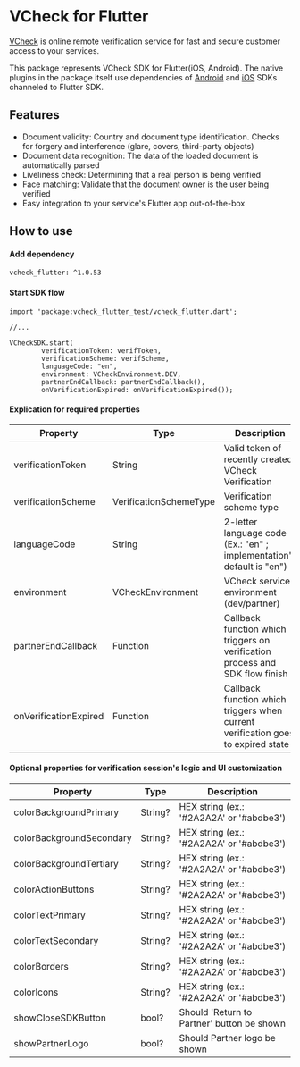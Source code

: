# VCheck for Flutter

[VCheck](https://vycheck.com/) is online remote verification service for fast and secure customer access to your services.

This package represents VCheck SDK for Flutter(iOS, Android).
The native plugins in the package itself use dependencies of [Android](https://jitpack.io/#VCheckOrg/vcheck_android) and [iOS](https://cocoapods.org/pods/VCheckSDK) SDKs channeled to Flutter SDK.

## Features

- Document validity: Country and document type identification. Checks for forgery and interference (glare, covers, third-party objects)
- Document data recognition: The data of the loaded document is automatically parsed
- Liveliness check: Determining that a real person is being verified
- Face matching: Validate that the document owner is the user being verified
- Easy integration to your service's Flutter app out-of-the-box

## How to use
#### Add dependency 

```
vcheck_flutter: ^1.0.53
```

#### Start SDK flow

```
import 'package:vcheck_flutter_test/vcheck_flutter.dart';

//...

VCheckSDK.start(
        verificationToken: verifToken,
        verificationScheme: verifScheme,
        languageCode: "en",
        environment: VCheckEnvironment.DEV,
        partnerEndCallback: partnerEndCallback(),
        onVerificationExpired: onVerificationExpired());
```


#### Explication for required properties

| Property | Type | Description |
| ----------- | ----------- | ----------- |
| verificationToken | String | Valid token of recently created VCheck Verification |
| verificationScheme | VerificationSchemeType | Verification scheme type |
| languageCode | String | 2-letter language code (Ex.: "en" ; implementation's default is "en") |
| environment | VCheckEnvironment | VCheck service environment (dev/partner) |
| partnerEndCallback | Function | Callback function which triggers on verification process and SDK flow finish |
| onVerificationExpired | Function | Callback function which triggers when current verification goes to expired state |


#### Optional properties for verification session's logic and UI customization

| Property | Type | Description |
| ----------- | ----------- | ----------- |
| colorBackgroundPrimary | String? | HEX string (ex.: '#2A2A2A' or '#abdbe3') |
| colorBackgroundSecondary | String? | HEX string (ex.: '#2A2A2A' or '#abdbe3') |
| colorBackgroundTertiary | String? | HEX string (ex.: '#2A2A2A' or '#abdbe3') |
| colorActionButtons | String? | HEX string (ex.: '#2A2A2A' or '#abdbe3') |
| colorTextPrimary | String? | HEX string (ex.: '#2A2A2A' or '#abdbe3') |
| colorTextSecondary | String? | HEX string (ex.: '#2A2A2A' or '#abdbe3') |
| colorBorders | String? | HEX string (ex.: '#2A2A2A' or '#abdbe3') |
| colorIcons | String? | HEX string (ex.: '#2A2A2A' or '#abdbe3') |
| showCloseSDKButton | bool? | Should 'Return to Partner' button be shown |
| showPartnerLogo | bool? | Should Partner logo be shown |
